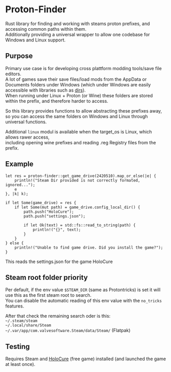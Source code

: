 # Proton-Finder
Rust library for finding and working with steams proton prefixes, and accessing common paths within them.  
Additionally providing a universal wrapper to allow one codebase for Windows and Linux support.  

## Purpose
Primary use case is for developing cross plattform modding tools/save file editors.  
A lot of games save their save files/load mods from the AppData or Documents folders under Windows
(which under Windows are easily accessible with libraries such as [dirs](https://crates.io/crates/dirs)).  
When running under Linux + Proton (or Wine) these folders are stored within the prefix, and therefore harder to access.  
  
So this library provides functions to allow abstracting these prefixes away, 
so you can access the same folders on Windows and Linux through universal functions.  
  
Additional `linux` modul is available when the target_os is Linux, which allows rawer access,  
including opening wine prefixes and reading .reg Registry files from the prefix.  
  

## Example
```
let res = proton-finder::get_game_drive(2420510).map_or_else(|e| {
    println!("Steam Dir provided is not correctly formated, ignored...");
    e
}, |k| k);

if let Some(game_drive) = res {
    if let Some(mut path) = game_drive.config_local_dir() {
        path.push("HoloCure");
        path.push("settings.json");

        if let Ok(text) = std::fs::read_to_string(path) {
            println!("{}", text);
        }
    }
} else {
    println!("Unable to find game drive. Did you install the game?");
}
```
This reads the settings.json for the game HoloCure

## Steam root folder priority
Per default, if the env value `$STEAM_DIR` (same as Protontricks) is set it will use this as the first steam root to search.  
You can disable the automatic reading of this env value with the `no_tricks` features.

After that check the remaining search oder is this:  
`~/.steam/steam`  
`~/.local/share/Steam`  
`~/.var/app/com.valvesoftware.Steam/data/Steam/` (Flatpak)  

## Testing
Requires Steam and [HoloCure](https://store.steampowered.com/app/2420510/HoloCure__Save_the_Fans/)
(free game) installed (and launched the game at least once).
